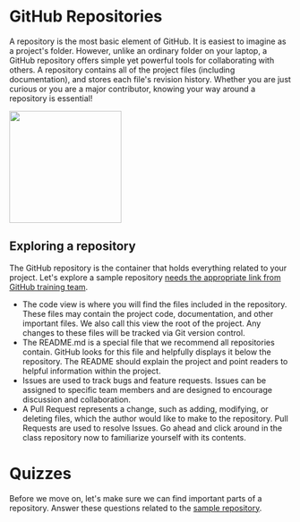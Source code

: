 <!--
{
"name" : "Exploring-a-repository",
"version" : "0.0.1",
"title" : "Exploring a Repository",
"description" : "Locate the key features of a GitHub repository.",
"freshnessDate" : 2016-01-04,
"homepage" : "https://training.github.com/kit/modules/COLL-01_Exploring-a-repository.html",
"canonicalSource" : "https://training.github.com/kit/modules/COLL-01_Exploring-a-repository.html",
"license" : "CC BY 4.0 International"
}
-->

<!-- @section -->

# GitHub Repositories

A repository is the most basic element of GitHub. It is easiest to imagine as a project's folder. However, unlike an ordinary folder on your laptop, a GitHub repository offers simple yet powerful tools for collaborating with others. A repository contains all of the project files (including documentation), and stores each file's revision history. Whether you are just curious or you are a major contributor, knowing your way around a repository is essential!

<img src="https://training.github.com/kit/images/repository-intro.jpg" height="200px">



<br>

## Exploring a repository

The GitHub repository is the container that holds everything related to your project. Let's explore a sample repository [needs the appropriate link from GitHub training team](https://github.com/github/training-kit).

* The code view is where you will find the files included in the repository. These files may contain the project code, documentation, and other important files. We also call this view the root of the project. Any changes to these files will be tracked via Git version control.
* The README.md is a special file that we recommend all repositories contain. GitHub looks for this file and helpfully displays it below the repository. The README should explain the project and point readers to helpful information within the project.
* Issues are used to track bugs and feature requests. Issues can be assigned to specific team members and are designed to encourage discussion and collaboration.
* A Pull Request represents a change, such as adding, modifying, or deleting files, which the author would like to make to the repository. Pull Requests are used to resolve Issues. Go ahead and click around in the class repository now to familiarize yourself with its contents.

<!-- @section -->

# Quizzes

Before we move on, let's make sure we can find important parts of a repository. Answer these questions related to the [sample repository](https://github.com/github/training-kit).

<!-- @task, "text" : "What is being discussed in Issue #3?", "hasDeliverable" : true -->

<!-- @task, "text" : "Who opened Issue #1?", "hasDeliverable" : true -->

<!-- @task, "text" : "Who was the first person to comment on Issue #2?", "hasDeliverable" : true -->

<!-- @task, "text" : "Bonus Question! What is the number of the Pull Request that is fixing issue #4?", "hasDeliverable" : true -->
